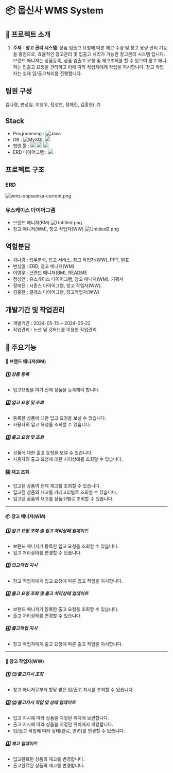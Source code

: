 # 📦 웁신사 WMS System

## 🏦 프로젝트 소개

1. **주제 - 창고 관리 시스템**: 상품 입출고 요청에 따른 재고 수량 및 창고 용량 관리 기능을 중점으로, 효율적인 창고관리 및 입출고 처리가 가능한 창고관리 시스템 입니다. 브랜드 매니저는 상품등록, 상품 입출고 요청 및 재고조회를 할 수 있으며 창고 매니저는 입출고 요청을 관리하고 이에 따라 작업자에게 작업을 지시합니다. 창고 작업자는 실제 입/출고처리를 진행합니다.



## 팀원 구성
김나경, 변성일, 이영우, 정성연, 정예진, 김홍현(..?)


## Stack


- Programming : ![Java](https://img.shields.io/badge/java-%23ED8B00.svg?style=for-the-badge&logo=java&logoColor=white)
- DB : ![MySQL](https://img.shields.io/badge/mysql-%2300f.svg?style=for-the-badge&logo=mysql&logoColor=white) <img src="https://img.shields.io/badge/MYBATIS-444444?style=for-the-badge&logo=&logoColor=white">
- 협업 툴 : <img src="https://img.shields.io/badge/Discord-644?style=for-the-badge&logo=&logoColor=white">  <img src="https://img.shields.io/badge/Notion-12FFFF?style=for-the-badge&logo=&logoColor=white">  <img src="https://img.shields.io/badge/slack-0099FF?style=for-the-badge&logo=&logoColor=white">
- ERD 다이어그램 : <img src="https://img.shields.io/badge/Erdcloud-99?style=for-the-badge&logo=&logoColor=white">

## 프로젝트 구조
### ERD
![wms-oopssinsa-current.png](./wms-oopssinsa-current.png)

### 유스케이스 다이어그램

- 브랜드 매니저(BM)
![Untitled.png](./Untitled.png)
- 창고 매니저(WM), 창고 작업자(WW)
![Untitled2.png](./Untitled2.png)
## 역할분담
- 김나경 : 업무분석, 입고 서비스, 창고 작업자(WW), PPT, 발표
- 변성일 : ERD, 창고 매니저(WM)
- 이영우 : 브랜드 매니저(BM), README
- 정성연 : 유스케이스 다이어그램, 창고 매니저(WM), 기획서
- 정예진 : 시퀀스 다이어그램, 창고 작업자(WW),
- 김홍현 : 클래스 다이어그램, 창고작업자(WW)


## 개발기간 및 작업관리
- 개발기간 : 2024-05-15 ~ 2024-05-22
- 작업관리 : 노션 및 깃허브를 이용한 작업관리


## 📌 주요기능

[//]: # (앱이 3개이므로 3개 각각 큰 기능들 소개)

#### 👕 브랜드 매니저(BM)
##### 1️⃣ 상품 등록
- 입고요청을 하기 전에 상품을 등록해야 합니다.

##### 2️⃣ 입고 요청 및 조회
- 등록한 상품에 대한 입고 요청을 보낼 수 있습니다.
- 사용자의 입고 요청을 조회할 수 있습니다.

##### 3️⃣ 출고 요청 및 조회
- 상품에 대한 출고 요청을 보낼 수 있습니다.
- 사용자의 출고 요청에 대한 처리상태를 조회할 수 있습니다.

#### 4️⃣ 재고 조회
- 입고된 상품의 전체 재고를 조회할 수 있습니다.
- 입고된 상품의 재고를 카테고리별로 조회할 수 있습니다.
- 입고된 상품의 재고를 상품ID별로 조회할 수 있습니다.

---
#### 📦 창고 매니저(WM)

##### 1️⃣ 입고 요청 조회 및 입고 처리상태 업데이트
- 브랜드 매니저가 등록한 입고 요청을 조회할 수 있습니다.
- 입고 처리상태를 변경할 수 있습니다.

##### 2️⃣ 입고작업 지시
- 창고 작업자에게 입고 요청에 따른 입고 작업을 지시합니다.

##### 3️⃣ 출고 요청 조회 및 출고 처리상태 업데이트
- 브랜드 매니저가 등록한 출고 요청을 조회할 수 있습니다.
- 출고 처리상태를 변경할 수 있습니다.

##### 4️⃣ 출고작업 지시
- 창고 작업자에게 출고 요청에 따른 출고 작업을 지시합니다.
---
#### 🦺 창고 작업자(WW)

##### 1️⃣ 입/출고지시 조회
- 창고 매니저로부터 할당 받은 입/출고 지시를 조회할 수 있습니다.

##### 2️⃣ 입/출고지시 작업 및 상태 업데이트
- 입고 지시에 따라 상품을 지정된 위치에 보관합니다.
- 출고 지시에 따라 상품을 지정된 위치에서 피킹합니다.
- 입/출고 작업에 따라 상태(완료, 반려)를 변경할 수 있습니다.

##### 3️⃣ 재고 업데이트
- 입고완료된 상품의 재고를 변경합니다.
- 출고완료된 상품의 재고를 변경합니다.


[//]: # (## 프로젝트 후기)


